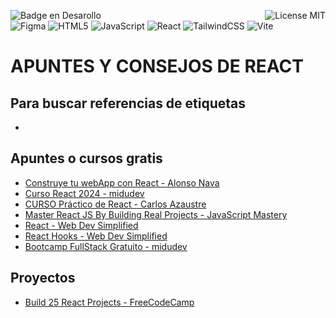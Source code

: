 ![Badge en Desarollo](https://img.shields.io/badge/STATUS-EN%20DESAROLLO-green)
<img align="right" alt="License MIT" src="https://img.shields.io/badge/LICENSE-MIT-green" /> <br/>
![Figma](https://img.shields.io/badge/Figma-%23F24E1E.svg?style=flat-square&logo=figma&logoColor=white)
![HTML5](https://img.shields.io/badge/HTML5-%23E34F26.svg?style=flat-square&logo=html5&logoColor=white)
![JavaScript](https://img.shields.io/badge/-JavaScript-F7DF1E?style=flat-square&logo=javascript&logoColor=black)
![React](https://img.shields.io/badge/React-097FA5?style=flat-square&logo=react&logoColor=white)
![TailwindCSS](https://img.shields.io/badge/TailwindCSS-%2338B2AC.svg?style=flat-square&logo=tailwind-css&logoColor=white)
![Vite](https://img.shields.io/badge/Vite-%23646CFF.svg?style=flat-square&logo=vite&logoColor=white)
<br/>

# APUNTES Y CONSEJOS DE REACT
## Para buscar referencias de etiquetas
- 

## Apuntes o cursos gratis
- [Construye tu webApp con React - Alonso Nava](https://www.youtube.com/watch?v=LRzi8PqdbGY&list=PLRfcnifbUdc3RicRRpoXoh1kboRwOzLOn)
- [Curso React 2024 - midudev](https://www.youtube.com/watch?v=7iobxzd_2wY)
- [CURSO Práctico de React - Carlos Azaustre](https://www.youtube.com/watch?v=4AFOCAgywLc&list=PLUdlARNXMVkmC02fwK_ffYtc-K5QYHeL4)
- [Master React JS By Building Real Projects - JavaScript Mastery](https://www.youtube.com/watch?v=_W3R2VwRyF4&list=PL6QREj8te1P6wX9m5KnicnDVEucbOPsqR)
- [React - Web Dev Simplified](https://www.youtube.com/watch?v=1wZoGFF_oi4&list=PLZlA0Gpn_vH_NT5zPVp18nGe_W9LqBDQK)
- [React Hooks - Web Dev Simplified](https://courses.webdevsimplified.com/react-hooks-simplified)
- [Bootcamp FullStack Gratuito - midudev](https://www.youtube.com/watch?v=wTpuKOhGfJE&list=PLV8x_i1fqBw0Kn_fBIZTa3wS_VZAqddX7)

## Proyectos 
- [Build 25 React Projects - FreeCodeCamp](https://www.youtube.com/watch?v=5ZdHfJVAY-s&t=12s)
